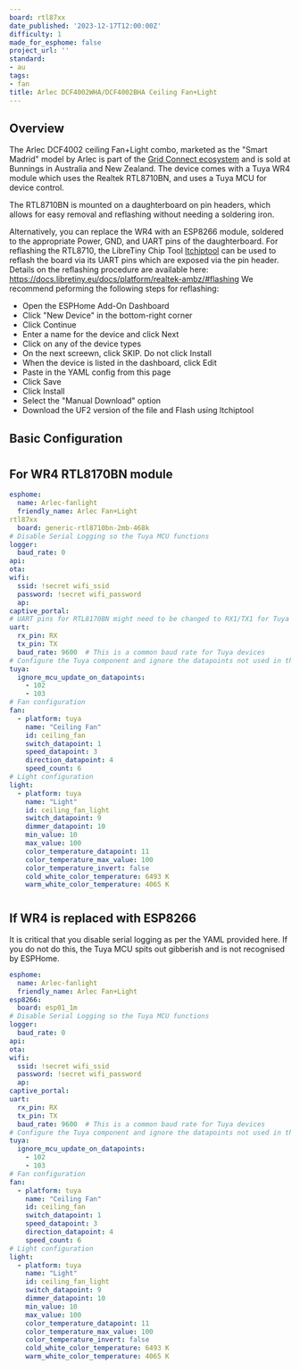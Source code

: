 ```yaml
---
board: rtl87xx
date_published: '2023-12-17T12:00:00Z'
difficulty: 1
made_for_esphome: false
project_url: ''
standard:
- au
tags:
- fan
title: Arlec DCF4002WHA/DCF4002BHA Ceiling Fan+Light
---
```


## Overview

The Arlec DCF4002 ceiling Fan+Light combo, marketed as the "Smart Madrid" model by Arlec is part of the [Grid Connect ecosystem](https://grid-connect.com.au/) and is sold at Bunnings in Australia and New Zealand.
The device comes with a Tuya WR4 module which uses the Realtek RTL8710BN, and uses a Tuya MCU for device control.  

The RTL8710BN is mounted on a daughterboard on pin headers, which allows for easy removal and reflashing without needing a soldering iron.

Alternatively, you can replace the WR4 with an ESP8266 module, soldered to the appropriate Power, GND, and UART pins of the daughterboard.
For reflashing the RTL8710, the LibreTiny Chip Tool [ltchiptool](https://github.com/libretiny-eu/ltchiptool) can be used to reflash the board via its UART pins which are exposed via the pin header. Details on the reflashing procedure are available here: https://docs.libretiny.eu/docs/platform/realtek-ambz/#flashing
We recommend peforming the following steps for reflashing:
- Open the ESPHome Add-On Dashboard
- Click "New Device" in the bottom-right corner
- Click Continue
- Enter a name for the device and click Next
- Click on any of the device types
- On the next screewn, click SKIP. Do not click Install
- When the device is listed in the dashboard, click Edit
- Paste in the YAML config from this page
- Click Save
- Click Install
- Select the "Manual Download" option
- Download the UF2 version of the file and Flash using ltchiptool

## Basic Configuration

#

## For WR4 RTL8170BN module

```yaml
esphome:
  name: Arlec-fanlight
  friendly_name: Arlec Fan+Light
rtl87xx
  board: generic-rtl8710bn-2mb-468k
# Disable Serial Logging so the Tuya MCU functions
logger:
  baud_rate: 0
api:
ota:
wifi:
  ssid: !secret wifi_ssid
  password: !secret wifi_password
  ap:
captive_portal:
# UART pins for RTL8170BN might need to be changed to RX1/TX1 for Tuya MCU.  It depends on how ESPHome and LibreTiny map these pins, but note that the WR4 has pins PA22 and PA18, along with PA29 and PA30 (often referreed to as A_XX e.g. A_29).
uart:
  rx_pin: RX
  tx_pin: TX
  baud_rate: 9600  # This is a common baud rate for Tuya devices
# Configure the Tuya component and ignore the datapoints not used in this configuration (e.g. sleep timer)
tuya:
  ignore_mcu_update_on_datapoints:
    - 102
    - 103
# Fan configuration
fan:
  - platform: tuya
    name: "Ceiling Fan"
    id: ceiling_fan
    switch_datapoint: 1
    speed_datapoint: 3
    direction_datapoint: 4
    speed_count: 6
# Light configuration
light:
  - platform: tuya
    name: "Light"
    id: ceiling_fan_light
    switch_datapoint: 9
    dimmer_datapoint: 10
    min_value: 10
    max_value: 100
    color_temperature_datapoint: 11
    color_temperature_max_value: 100
    color_temperature_invert: false
    cold_white_color_temperature: 6493 K
    warm_white_color_temperature: 4065 K
```
#

## If WR4 is replaced with ESP8266

It is critical that you disable serial logging as per the YAML provided here.  If you do not do this, the Tuya MCU spits out gibberish and is not recognised by ESPHome.
```yaml
esphome:
  name: Arlec-fanlight
  friendly_name: Arlec Fan+Light
esp8266:
  board: esp01_1m
# Disable Serial Logging so the Tuya MCU functions
logger:
  baud_rate: 0
api:
ota:
wifi:
  ssid: !secret wifi_ssid
  password: !secret wifi_password
  ap:
captive_portal:
uart:
  rx_pin: RX
  tx_pin: TX
  baud_rate: 9600  # This is a common baud rate for Tuya devices
# Configure the Tuya component and ignore the datapoints not used in this configuration (e.g. sleep timer)
tuya:
  ignore_mcu_update_on_datapoints:
    - 102
    - 103
# Fan configuration
fan:
  - platform: tuya
    name: "Ceiling Fan"
    id: ceiling_fan
    switch_datapoint: 1
    speed_datapoint: 3
    direction_datapoint: 4
    speed_count: 6
# Light configuration
light:
  - platform: tuya
    name: "Light"
    id: ceiling_fan_light
    switch_datapoint: 9
    dimmer_datapoint: 10
    min_value: 10
    max_value: 100
    color_temperature_datapoint: 11
    color_temperature_max_value: 100
    color_temperature_invert: false
    cold_white_color_temperature: 6493 K
    warm_white_color_temperature: 4065 K
```